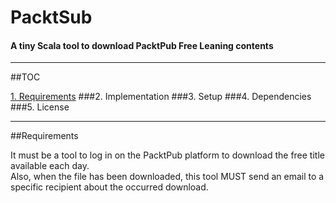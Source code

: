 PacktSub
===
#### A tiny Scala tool to download PacktPub Free Leaning contents

---

##TOC

[1. Requirements](#requirements)
###2. Implementation
###3. Setup
###4. Dependencies
###5. License

---

##Requirements

It must be a tool to log in on the PacktPub platform to download the free title available each day.  
Also, when the file has been downloaded, this tool MUST send an email to a specific recipient about the occurred download.